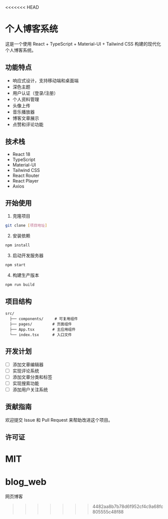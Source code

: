 <<<<<<< HEAD
# 个人博客系统

这是一个使用 React + TypeScript + Material-UI + Tailwind CSS 构建的现代化个人博客系统。

## 功能特点

- 响应式设计，支持移动端和桌面端
- 深色主题
- 用户认证（登录/注册）
- 个人资料管理
- 头像上传
- 音乐播放器
- 博客文章展示
- 点赞和评论功能

## 技术栈

- React 18
- TypeScript
- Material-UI
- Tailwind CSS
- React Router
- React Player
- Axios

## 开始使用

1. 克隆项目
```bash
git clone [项目地址]
```

2. 安装依赖
```bash
npm install
```

3. 启动开发服务器
```bash
npm start
```

4. 构建生产版本
```bash
npm run build
```

## 项目结构

```
src/
  ├── components/     # 可复用组件
  ├── pages/         # 页面组件
  ├── App.tsx        # 主应用组件
  └── index.tsx      # 入口文件
```

## 开发计划

- [ ] 添加文章编辑器
- [ ] 实现评论系统
- [ ] 添加文章分类和标签
- [ ] 实现搜索功能
- [ ] 添加用户关注系统

## 贡献指南

欢迎提交 Issue 和 Pull Request 来帮助改进这个项目。

## 许可证

MIT
=======
# blog_web
网页博客
>>>>>>> 4482aa8b7b78d6f952cf4c9a68fc805555c48f88
